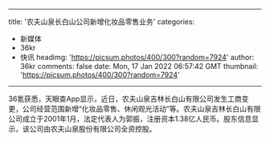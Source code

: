 
---
title: '农夫山泉长白山公司新增化妆品零售业务'
categories: 
 - 新媒体
 - 36kr
 - 快讯
headimg: 'https://picsum.photos/400/300?random=7924'
author: 36kr
comments: false
date: Mon, 17 Jan 2022 06:57:42 GMT
thumbnail: 'https://picsum.photos/400/300?random=7924'
---

<div>   
36氪获悉，天眼查App显示，近日，农夫山泉吉林长白山有限公司发生工商变更，公司经营范围新增“化妆品零售、休闲观光活动”等。农夫山泉吉林长白山有限公司成立于2001年1月，法定代表人为郭振，注册资本1.38亿人民币。股东信息显示，该公司由农夫山泉股份有限公司全资控股。  
</div>
            